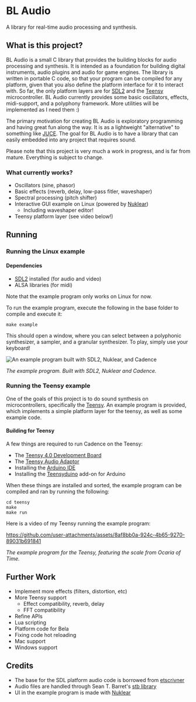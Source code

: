 # BL Audio
A library for real-time audio processing and synthesis.


## What is this project?
BL Audio is a small C library that provides the building blocks for audio processing and synthesis. It is intended as a foundation for building digital instruments, audio plugins and audio for game engines. The library is written in portable C code, so that your program can be compiled for any platform, given that you also define the platform interface for it to interact with. So far, the only platform layers are for [SDL2](https://www.libsdl.org/) and the [Teensy](https://www.pjrc.com/store/teensy40.html) microcontroller. 
BL Audio currently provides some basic oscillators, effects, midi-support, and a polyphony framework. More utilities will be implemented as I need them :)

The primary motivation for creating BL Audio is exploratory programming and having great fun along the way. It is as a lightweight "alternative" to something like [JUCE](https://juce.com/). The goal for BL Audio is to have a library that can easily embedded into any project that requires sound.

Please note that this project is very much a work in progress, and is far from mature. Everything is subject to change.

### What currently works?

- Oscillators (sine, phasor)
- Basic effects (reverb, delay, low-pass fitler, waveshaper)
- Spectral processing (pitch shifter)
- Interactive GUI example on Linux (powered by [Nuklear](https://github.com/Immediate-Mode-UI/Nuklear))
  - Including waveshaper editor!
- Teensy platform layer (see video below!)

## Running
### Running the Linux example
#### Dependencies
 - [SDL2](https://www.libsdl.org/) installed (for audio and video)
 - ALSA libraries (for midi)

Note that the example program only works on Linux for now.

To run the example program, execute the following in the base folder to compile and execute it:

    make example

This should open a window, where you can select between a polyphonic synthesizer, a sampler, and a granular synthesizer. 
To play, simply use your keyboard!

![An example program built with SDL2, Nuklear, and Cadence](https://github.com/user-attachments/assets/4511b770-00da-4e62-8ec8-d689d893eb4d)

*The example program. Built with SDL2, Nuklear and Cadence.*


### Running the Teensy example
One of the goals of this project is to do sound synthesis on microcontrollers, specifically the [Teensy](https://www.pjrc.com/store/teensy40.html).
An example program is provided, which implements a simple platform layer for the teensy, as well as some example code.

#### Building for Teensy
A few things are required to run Cadence on the Teensy:
 - The [Teensy 4.0 Development Board](https://www.pjrc.com/store/teensy40.html)
 - The [Teensy Audio Adaptor](https://www.pjrc.com/store/teensy3_audio.html)
 - Installing the [Arduino IDE](https://www.arduino.cc/en/software)
 - Installing the [Teensyduino](https://www.pjrc.com/teensy/td_download.html) add-on for Arduino

When these things are installed and sorted, the example program can be compiled and ran by running the following:

    cd teensy
    make
    make run


Here is a video of my Teensy running the example program:


https://github.com/user-attachments/assets/8af8bb0a-924c-4b65-9270-89031b691841

*The example program for the Teensy, featuring the scale from Ocaria of Time.*

## Further Work
 - Implement more effects (filters, distortion, etc)
 - More Teensy support
   - Effect compatibility, reverb, delay
   - FFT compatibility
 - Refine APIs
 - Lua scripting
 - Platform code for Bela
 - Fixing code hot reloading
 - Mac support
 - Windows support

## Credits
 - The base for the SDL platform audio code is borrowed from [etscrivner](https://github.com/etscrivner/sdl_audio_circular_buffer)
 - Audio files are handled through Sean T. Barret's [stb library](https://github.com/nothings/stb)
 - UI in the example program is made with [Nuklear](https://github.com/Immediate-Mode-UI/Nuklear)
